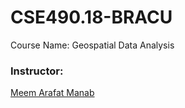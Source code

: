# CSE490.18-BRACU

Course Name: Geospatial Data Analysis

### Instructor:
[Meem Arafat Manab](https://joyantamondal.com/)
